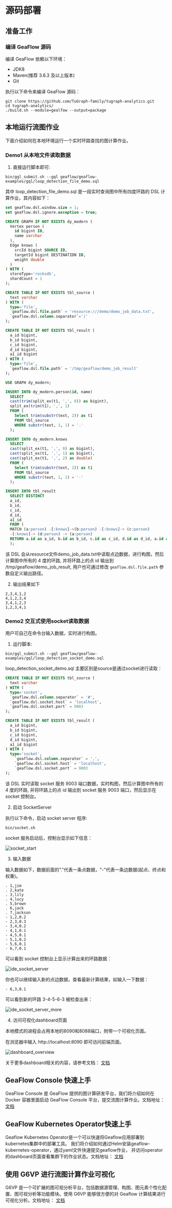 # 源码部署

## 准备工作

### 编译 GeaFlow 源码

编译 GeaFlow 依赖以下环境：

- JDK8
- Maven(推荐 3.6.3 及以上版本)
- Git

执行以下命令来编译 GeaFlow 源码：

```shell
git clone https://github.com/TuGraph-family/tugraph-analytics.git
cd tugraph-analytics/
./build.sh --module=gealfow --output=package
```

## 本地运行流图作业
下面介绍如何在本地环境运行一个实时环路查找的图计算作业。

### Demo1 从本地文件读取数据
1. 直接运行脚本即可:
```shell
bin/gql_submit.sh --gql geaflow/geaflow-examples/gql/loop_detection_file_demo.sql
```

其中 loop_detection_file_demo.sql 是一段实时查询图中所有四度环路的 DSL 计算作业，其内容如下：
```sql
set geaflow.dsl.window.size = 1;
set geaflow.dsl.ignore.exception = true;

CREATE GRAPH IF NOT EXISTS dy_modern (
  Vertex person (
    id bigint ID,
    name varchar
  ),
  Edge knows (
    srcId bigint SOURCE ID,
    targetId bigint DESTINATION ID,
    weight double
  )
) WITH (
  storeType='rocksdb',
  shardCount = 1
);

CREATE TABLE IF NOT EXISTS tbl_source (
  text varchar
) WITH (
  type='file',
  `geaflow.dsl.file.path` = 'resource:///demo/demo_job_data.txt',
  `geaflow.dsl.column.separator`='|'
);

CREATE TABLE IF NOT EXISTS tbl_result (
  a_id bigint,
  b_id bigint,
  c_id bigint,
  d_id bigint,
  a1_id bigint
) WITH (
  type='file',
  `geaflow.dsl.file.path` = '/tmp/geaflow/demo_job_result'
);

USE GRAPH dy_modern;

INSERT INTO dy_modern.person(id, name)
  SELECT
  cast(trim(split_ex(t1, ',', 0)) as bigint),
  split_ex(trim(t1), ',', 1)
  FROM (
    Select trim(substr(text, 2)) as t1
    FROM tbl_source
    WHERE substr(text, 1, 1) = '.'
  );

INSERT INTO dy_modern.knows
  SELECT
  cast(split_ex(t1, ',', 0) as bigint),
  cast(split_ex(t1, ',', 1) as bigint),
  cast(split_ex(t1, ',', 2) as double)
  FROM (
    Select trim(substr(text, 2)) as t1
    FROM tbl_source
    WHERE substr(text, 1, 1) = '-'
  );

INSERT INTO tbl_result
  SELECT DISTINCT
  a_id,
  b_id,
  c_id,
  d_id,
  a1_id
  FROM (
  MATCH (a:person) -[:knows]->(b:person) -[:knows]-> (c:person)
  -[:knows]-> (d:person) -> (a:person)
  RETURN a.id as a_id, b.id as b_id, c.id as c_id, d.id as d_id, a.id as a1_id
  );
```
该 DSL 会从resource文件demo_job_data.txt中读取点边数据，进行构图，然后计算图中所有的 4 度的环路, 并将环路上的点 id 输出到 /tmp/geaflow/demo_job_result,
用户也可通过修改 `geaflow.dsl.file.path` 参数自定义输出路径。

2. 输出结果如下
```
2,3,4,1,2
4,1,2,3,4
3,4,1,2,3
1,2,3,4,1
```

### Demo2 交互式使用socket读取数据
用户可自己在命令台输入数据，实时进行构图。
1. 运行脚本:

```shell
bin/gql_submit.sh --gql geaflow/geaflow-examples/gql/loop_detection_socket_demo.sql
```

loop_detection_socket_demo.sql 主要区别是source是通过socket进行读取：

```sql
CREATE TABLE IF NOT EXISTS tbl_source (
  text varchar
) WITH (
  type='socket',
  `geaflow.dsl.column.separator` = '#',
  `geaflow.dsl.socket.host` = 'localhost',
  `geaflow.dsl.socket.port` = 9003
);

CREATE TABLE IF NOT EXISTS tbl_result (
  a_id bigint,
  b_id bigint,
  c_id bigint,
  d_id bigint,
  a1_id bigint
) WITH (
  type='socket',
    `geaflow.dsl.column.separator` = ',',
    `geaflow.dsl.socket.host` = 'localhost',
    `geaflow.dsl.socket.port` = 9003
);
```

该 DSL 实时读取 socket 服务 9003 端口数据，实时构图，然后计算图中所有的 4 度的环路, 并将环路上的点 id 输出到 socket 服务 9003 端口，然后显示在 socket 控制台。

2. 启动 SocketServer

执行以下命令，启动 socket server 程序:

```shell
bin/socket.sh
```

socket 服务启动后，控制台显示如下信息：

![socket_start](../../../static/img/socket_start.png)

3. 输入数据

输入数据如下，数据前面的"."代表一条点数据，"-"代表一条边数据(起点、终点和权重)。

```
. 1,jim
. 2,kate
. 3,lily
. 4,lucy
. 5,brown
. 6,jack
. 7,jackson
- 1,2,0.2
- 2,3,0.3
- 3,4,0.2
- 4,1,0.1
- 4,5,0.1
- 5,1,0.2
- 5,6,0.1
- 6,7,0.1
```

可以看到 socket 控制台上显示计算出来的环路数据：

![ide_socket_server](../../../static/img/ide_socket_server.png)

你也可以继续输入新的点边数据，查看最新计算结果，如输入一下数据：

```
- 6,3,0.1
```

可以看到新的环路 3-4-5-6-3 被检查出来：

![ide_socket_server_more](../../../static/img/ide_socket_server_more.png)

4. 访问可视化dashboard页面

本地模式的进程会占用本地的8090和8088端口，附带一个可视化页面。

在浏览器中输入 http://localhost:8090 即可访问前端页面。

![dashboard_overview](../../../static/img/dashboard_overview.png)

关于更多dashboard相关的内容，请参考文档：
[文档](../7.deploy/3.dashboard.md)

## GeaFlow Console 快速上手

GeaFlow Console 是 GeaFlow 提供的图计算研发平台，我们将介绍如何在 Docker 容器里面启动 GeaFlow Console 平台，提交流图计算作业。文档地址：
[文档](2.quick_start_docker.md)

## GeaFlow Kubernetes Operator快速上手
Geaflow Kubernetes Operator是一个可以快速将Geaflow应用部署到kubernetes集群中的部署工具。
我们将介绍如何通过Helm安装geaflow-kubernetes-operator，通过yaml文件快速提交geaflow作业，
并访问operator的dashboard页面查看集群下的作业状态。文档地址：
[文档](../7.deploy/2.quick_start_operator.md)

## 使用 G6VP 进行流图计算作业可视化

G6VP 是一个可扩展的图可视分析平台，包括数据源管理、构图、图元素个性化配置、图可视分析等功能模块。使用 G6VP 能够很方便的对 Geaflow 计算结果进行可视化分析。文档地址：
[文档](../7.deploy/4.collaborate_with_g6vp.md)
